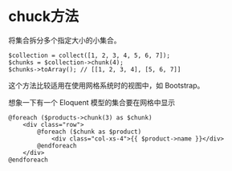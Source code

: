 # chuck方法

将集合拆分多个指定大小的小集合。

```
$collection = collect([1, 2, 3, 4, 5, 6, 7]);
$chunks = $collection->chunk(4);
$chunks->toArray(); // [[1, 2, 3, 4], [5, 6, 7]]
```

这个方法比较适用在使用网格系统时的视图中，如 Bootstrap。

想象一下有一个 Eloquent 模型的集合要在网格中显示

```
@foreach ($products->chunk(3) as $chunk)
    <div class="row">
        @foreach ($chunk as $product)
            <div class="col-xs-4">{{ $product->name }}</div>
        @endforeach
    </div>
@endforeach
```